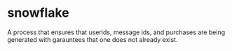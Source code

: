 # snowflake
A process that ensures that userids, message ids, and purchases are being generated with garauntees that one does not already exist.
